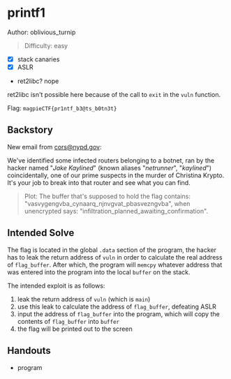 # printf1

Author: oblivious_turnip

>Difficulty: easy

- [x] stack canaries
- [x] ASLR
- ret2libc? nope

ret2libc isn't possible here because of the call to `exit` in the `vuln` function.

Flag: `magpieCTF{pr1ntf_b3@ts_b0tn3t}`

## Backstory

New email from <cors@nypd.gov>:

We've identified some infected routers belonging to a botnet, ran by the
hacker named "*Jake Kaylined*" (known aliases "*netrunner*", "*kaylined*")
coincidentally, one of our prime suspects in the murder of Christina Krypto.
It's your job to break into that router and see what you can find.

>Plot:
>The buffer that's supposed to hold the flag contains: "vasvygengvba_cynaarq_njnvgvat_pbasvezngvba", when unencrypted says:
>"infiltration_planned_awaiting_confirmation".

## Intended Solve

The flag is located in the global `.data` section of the program,
the hacker has to leak the return address of `vuln` in order to calculate the
real address of `flag_buffer`. After which, the program will `memcpy` whatever
address that was entered into the program into the local `buffer` on the stack.

The intended exploit is as follows:

1. leak the return address of `vuln` (which is `main`)
1. use this leak to calculate the address of `flag_buffer`, defeating ASLR
1. input the address of `flag_buffer` into the program, which will copy the contents of `flag_buffer` into `buffer`
1. the flag will be printed out to the screen

## Handouts

- program

